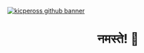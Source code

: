 [![kicpeross github banner](https://i.imgur.com/dicdaJk.png)](https://kicpeross.xyz)
<h1 align="center">नमस्ते! 🙏 </h1> 

